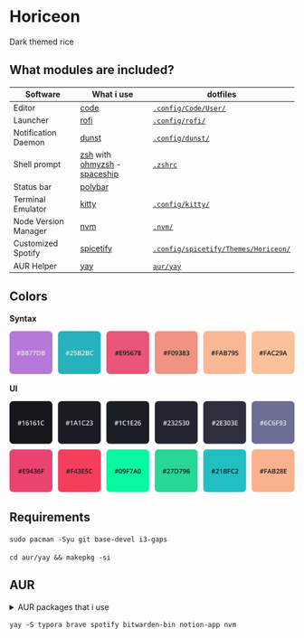 # Horiceon

Dark themed rice

## What modules are included?

| Software             | What i use                                                   | dotfiles                                                     |
| -------------------- | ------------------------------------------------------------ | ------------------------------------------------------------ |
| Editor               | [code](https://github.com/microsoft/vscode)                  | [`.config/Code/User/`](.config/Code/User)                    |
| Launcher             | [rofi](https://github.com/davatorium/rofi)                   | [`.config/rofi/`](.config/rofi)                              |
| Notification Daemon  | [dunst](https://github.com/dunst-project/dunst)              | [`.config/dunst/`](.config/dunst/) |
| Shell prompt         | [zsh](https://zsh.org) with [ohmyzsh](https://github.com/ohmyzsh/ohmyzsh) - [spaceship](https://github.com/denysdovhan/spaceship-prompt) | [`.zshrc`](.zshrc)                                           |
| Status bar           | [polybar](https://github.com/polybar/polybar)                |                                                              |
| Terminal Emulator    | [kitty](https://sw.kovidgoyal.net/kitty)                     | [`.config/kitty/`](.config/kitty)                            |
| Node Version Manager | [nvm](https://github.com/nvm-sh/nvm)                         | [`.nvm/`](.nvm)                                              |
| Customized Spotify   | [spicetify](https://github.com/khanhas/spicetify-cli)        | [`.config/spicetify/Themes/Horiceon/`](.config/spicetify/Themes/Horiceon) |
| AUR Helper           | [yay](https://github.com/Jguer/yay)                          | [`aur/yay`](aur/yay)                                         |

## Colors

**Syntax**

![syntax](.meta/colors-syntax.png)

**UI**

![ui](.meta/colors-ui.png)

## Requirements

    sudo pacman -Syu git base-devel i3-gaps

    cd aur/yay && makepkg -si

## AUR

<details>
    <summary>AUR packages that i use</summary>

    | Software             | What i use                                      | AUR Nam         |
    | -------------------- | ----------------------------------------------- | --------------- |
    | WYSIWYG Editor       | [Typora](https://typora.io/)                    | `typora`        |
    | Browser              | [Brave](https://brave.com/)                     | `brave-bin`     |
    | Music Client         | [Spotify](https://www.spotify.com/)             | `spotify`       |
    | Password Manager     | [Spotify](https://github.com/bitwarden/desktop) | `bitwarden-bin` |
    | Notes                | [Notion](https://www.notion.so/)                | `notion-app`    |
    | Node Version Manager | [nvm](https://github.com/nvm-sh/nvm)            | `nvm`           |

</details>

    yay -S typora brave spotify bitwarden-bin notion-app nvm
